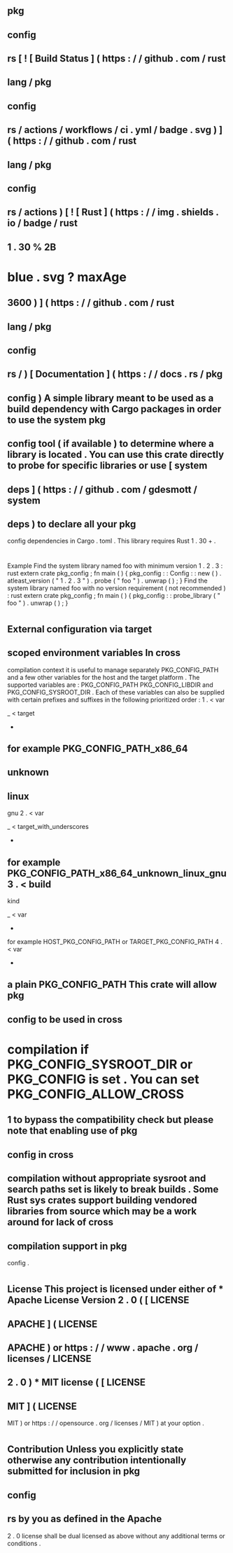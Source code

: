 #
pkg
-
config
-
rs
[
!
[
Build
Status
]
(
https
:
/
/
github
.
com
/
rust
-
lang
/
pkg
-
config
-
rs
/
actions
/
workflows
/
ci
.
yml
/
badge
.
svg
)
]
(
https
:
/
/
github
.
com
/
rust
-
lang
/
pkg
-
config
-
rs
/
actions
)
[
!
[
Rust
]
(
https
:
/
/
img
.
shields
.
io
/
badge
/
rust
-
1
.
30
%
2B
-
blue
.
svg
?
maxAge
=
3600
)
]
(
https
:
/
/
github
.
com
/
rust
-
lang
/
pkg
-
config
-
rs
/
)
[
Documentation
]
(
https
:
/
/
docs
.
rs
/
pkg
-
config
)
A
simple
library
meant
to
be
used
as
a
build
dependency
with
Cargo
packages
in
order
to
use
the
system
pkg
-
config
tool
(
if
available
)
to
determine
where
a
library
is
located
.
You
can
use
this
crate
directly
to
probe
for
specific
libraries
or
use
[
system
-
deps
]
(
https
:
/
/
github
.
com
/
gdesmott
/
system
-
deps
)
to
declare
all
your
pkg
-
config
dependencies
in
Cargo
.
toml
.
This
library
requires
Rust
1
.
30
+
.
#
Example
Find
the
system
library
named
foo
with
minimum
version
1
.
2
.
3
:
rust
extern
crate
pkg_config
;
fn
main
(
)
{
pkg_config
:
:
Config
:
:
new
(
)
.
atleast_version
(
"
1
.
2
.
3
"
)
.
probe
(
"
foo
"
)
.
unwrap
(
)
;
}
Find
the
system
library
named
foo
with
no
version
requirement
(
not
recommended
)
:
rust
extern
crate
pkg_config
;
fn
main
(
)
{
pkg_config
:
:
probe_library
(
"
foo
"
)
.
unwrap
(
)
;
}
#
External
configuration
via
target
-
scoped
environment
variables
In
cross
-
compilation
context
it
is
useful
to
manage
separately
PKG_CONFIG_PATH
and
a
few
other
variables
for
the
host
and
the
target
platform
.
The
supported
variables
are
:
PKG_CONFIG_PATH
PKG_CONFIG_LIBDIR
and
PKG_CONFIG_SYSROOT_DIR
.
Each
of
these
variables
can
also
be
supplied
with
certain
prefixes
and
suffixes
in
the
following
prioritized
order
:
1
.
<
var
>
_
<
target
>
-
for
example
PKG_CONFIG_PATH_x86_64
-
unknown
-
linux
-
gnu
2
.
<
var
>
_
<
target_with_underscores
>
-
for
example
PKG_CONFIG_PATH_x86_64_unknown_linux_gnu
3
.
<
build
-
kind
>
_
<
var
>
-
for
example
HOST_PKG_CONFIG_PATH
or
TARGET_PKG_CONFIG_PATH
4
.
<
var
>
-
a
plain
PKG_CONFIG_PATH
This
crate
will
allow
pkg
-
config
to
be
used
in
cross
-
compilation
if
PKG_CONFIG_SYSROOT_DIR
or
PKG_CONFIG
is
set
.
You
can
set
PKG_CONFIG_ALLOW_CROSS
=
1
to
bypass
the
compatibility
check
but
please
note
that
enabling
use
of
pkg
-
config
in
cross
-
compilation
without
appropriate
sysroot
and
search
paths
set
is
likely
to
break
builds
.
Some
Rust
sys
crates
support
building
vendored
libraries
from
source
which
may
be
a
work
around
for
lack
of
cross
-
compilation
support
in
pkg
-
config
.
#
License
This
project
is
licensed
under
either
of
*
Apache
License
Version
2
.
0
(
[
LICENSE
-
APACHE
]
(
LICENSE
-
APACHE
)
or
https
:
/
/
www
.
apache
.
org
/
licenses
/
LICENSE
-
2
.
0
)
*
MIT
license
(
[
LICENSE
-
MIT
]
(
LICENSE
-
MIT
)
or
https
:
/
/
opensource
.
org
/
licenses
/
MIT
)
at
your
option
.
#
#
#
Contribution
Unless
you
explicitly
state
otherwise
any
contribution
intentionally
submitted
for
inclusion
in
pkg
-
config
-
rs
by
you
as
defined
in
the
Apache
-
2
.
0
license
shall
be
dual
licensed
as
above
without
any
additional
terms
or
conditions
.
